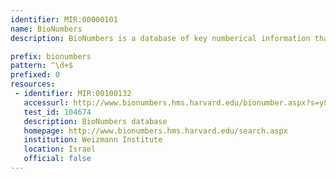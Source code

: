 ```yaml
---
identifier: MIR:00000101
name: BioNumbers
description: BioNumbers is a database of key numberical information that may be used in molecular biology. Along with the numbers, it contains references to the original literature, useful comments, and related numeric data. 

prefix: bionumbers
pattern: ^\d+$
prefixed: 0
resources:
 - identifier: MIR:00100132
   accessurl: http://www.bionumbers.hms.harvard.edu/bionumber.aspx?s=y&id=${id}&ver=1
   test_id: 104674
   description: BioNumbers database
   homepage: http://www.bionumbers.hms.harvard.edu/search.aspx
   institution: Weizmann Institute
   location: Israel
   official: false
---
```

